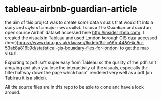 # tableau-airbnb-guardian-article

the aim of this project was to create some data visuals that would fit into a story and style of a major news outlet. I chose The Guardian and used an open source Airbnb dataset accessed here http://insideairbnb.com/. I created the visuals in Tableau and used London borough GIS data accessed (here)[https://www.data.gov.uk/dataset/6cdebf5d-c69b-4480-8c9c-53ab8a816b9d/statistical-gis-boundary-files-for-london] to get the map visual.

Exporting to pdf isn't super easy from Tableau so the quality of the pdf isn't amazing and also you lose the interactivity of the visuals, especially the filter halfway down the page which hasn't rendered very well as a pdf (on Tableau it is a slider).

All the source files are in this repo to be able to clone and have a look around.
